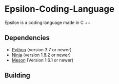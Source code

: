 # Epsilon-Coding-Language
Epsilon is a coding language made in C ++ 
## Dependencies
 - [Python](https://python.org) (version 3.7 or newer)
 - [Ninja](https://ninja-build.org) (version 1.8.2 or newer)
 - [Meson](https://mesonbuild.com/) (Version 1.6.1 or newer)
## Building
